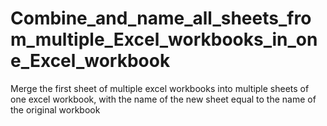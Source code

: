 # Combine_and_name_all_sheets_from_multiple_Excel_workbooks_in_one_Excel_workbook
Merge the first sheet of multiple excel workbooks into multiple sheets of one excel workbook, with the name of the new sheet equal to the name of the original workbook
